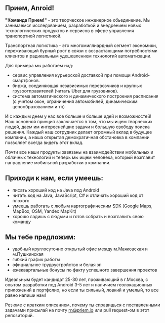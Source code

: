 ## Прием, Anroid!

**"Команда Прием!"** - это творческое инженерное обьединение. Мы занимаемся исследованием, разработкой и внедрением новых технологических продуктов и сервисов в сфере управления транспортной логистикой. 

Транспортная логистика - это многомиллиардный сегмент экономики,  переживающий бурный рост в связи с возрастающими потребностями клиентов и радикальным удешевлением технологий автоматизации.  

Для примера мы работаем над:
- сервис управления курьерской доставкой при помощи Android-смартфонов.
- биржа, соединяющая независимых перевозчиков и крупных грузоотправителей (читать Uber для грузовиков).
- система автоматического и динамического построения расписания (с учетом окон, ограничения автомобилей, динамическим ценообразованием и тп)

И с каждым днем у нас все больше и больше идей и возможностей! Наш основной принцип заключается в том, что мы ищем творческих людей, даем им интереснейшие задачи и большую свободу поиска решения. Каждый наш сотрудник делает огромный вклад в будущее компании, а наша открытая демократичная обстановка в компании позволяет всегда видеть этот вклад.

Почти все наши продукты завязаны на взаимодействии мобильных и облачных технологий и теперь мы ищем человека, который возглавит направление мобильной разработки в компании. 

## Приходи к нам, если умеешь:
- писать хороший код на Java под Android
- читать код на Java, JavaScript, C# и отличать хороший код от плохого
- умеешь работать с любым картографическим SDK (Google Maps, MapBox, OSM, Yandex MapKit)
- хорошо ладишь с людьми и готов собрать и возглавить свою команду 

## Мы тебе предложим:
- удобный круглосуточно открытый офис между м.Маяковская и м.Пушкинская
- гибкий график работы
- официальное трудоустройство и белая зп
- ежеквартальные бонусы по факту успешного завершения проектов

Идеальным будет кандидат 25-30 лет, проживающий в г.Москва, с опытом разработки под Аndroid 3-5 лет и наличием геолокационных приложений в портфолио, но если ты сильный, ловкий и умелый, то все равно напиши нам!

Резюме с кратким описанием, почему ты справишься с поставленными задачами присылай на почту rn@priem.io или pull request-ом в этот репозиторий.
